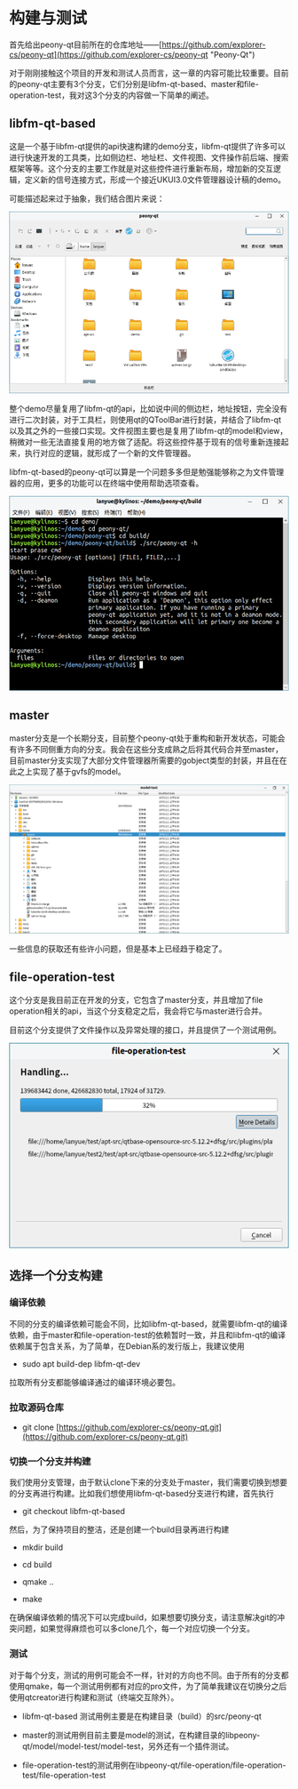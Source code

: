 # 构建与测试

首先给出peony-qt目前所在的仓库地址——[https://github.com/explorer-cs/peony-qt](https://github.com/explorer-cs/peony-qt "Peony-Qt")

对于刚刚接触这个项目的开发和测试人员而言，这一章的内容可能比较重要。目前的peony-qt主要有3个分支，它们分别是libfm-qt-based、master和file-operation-test，我对这3个分支的内容做一下简单的阐述。

## libfm-qt-based

这是一个基于libfm-qt提供的api快速构建的demo分支，libfm-qt提供了许多可以进行快速开发的工具类，比如侧边栏、地址栏、文件视图、文件操作前后端、搜索框架等等。这个分支的主要工作就是对这些控件进行重新布局，增加新的交互逻辑，定义新的信号连接方式，形成一个接近UKUI3.0文件管理器设计稿的demo。

可能描述起来过于抽象，我们结合图片来说：

![](/assets/libfm-qt-based.png)

整个demo尽量复用了libfm-qt的api，比如说中间的侧边栏，地址按钮，完全没有进行二次封装，对于工具栏，则使用qt的QToolBar进行封装，并结合了libfm-qt以及其之外的一些接口实现。文件视图主要也是复用了libfm-qt的model和view，稍微对一些无法直接复用的地方做了适配。将这些控件基于现有的信号重新连接起来，执行对应的逻辑，就形成了一个新的文件管理器。

libfm-qt-based的peony-qt可以算是一个问题多多但是勉强能够称之为文件管理器的应用，更多的功能可以在终端中使用帮助选项查看。

![](/assets/libfm-qt-based2.png)

## master

master分支是一个长期分支，目前整个peony-qt处于重构和新开发状态，可能会有许多不同侧重方向的分支。我会在这些分支成熟之后将其代码合并至master，目前master分支实现了大部分文件管理器所需要的gobject类型的封装，并且在在此之上实现了基于gvfs的model。

![](/assets/master.png)

一些信息的获取还有些许小问题，但是基本上已经趋于稳定了。

## file-operation-test

这个分支是我目前正在开发的分支，它包含了master分支，并且增加了file operation相关的api，当这个分支稳定之后，我会将它与master进行合并。

目前这个分支提供了文件操作以及异常处理的接口，并且提供了一个测试用例。

![](/assets/file-operation-test.png)

## 选择一个分支构建

### 编译依赖

不同的分支的编译依赖可能会不同，比如libfm-qt-based，就需要libfm-qt的编译依赖，由于master和file-operation-test的依赖暂时一致，并且和libfm-qt的编译依赖属于包含关系，为了简单，在Debian系的发行版上，我建议使用

* sudo apt build-dep libfm-qt-dev

拉取所有分支都能够编译通过的编译环境必要包。

### 拉取源码仓库

* git clone [https://github.com/explorer-cs/peony-qt.git](https://github.com/explorer-cs/peony-qt.git)

### 切换一个分支并构建

我们使用分支管理，由于默认clone下来的分支处于master，我们需要切换到想要的分支再进行构建。比如我们想使用libfm-qt-based分支进行构建，首先执行

* git checkout libfm-qt-based

然后，为了保持项目的整洁，还是创建一个build目录再进行构建

* mkdir build

* cd build

* qmake ..

* make

在确保编译依赖的情况下可以完成build，如果想要切换分支，请注意解决git的冲突问题，如果觉得麻烦也可以多clone几个，每一个对应切换一个分支。

### 测试

对于每个分支，测试的用例可能会不一样，针对的方向也不同。由于所有的分支都使用qmake，每一个测试用例都有对应的pro文件，为了简单我建议在切换分之后使用qtcreator进行构建和测试（终端交互除外）。

* libfm-qt-based 测试用例主要是在构建目录（build）的src/peony-qt

* master的测试用例目前主要是model的测试，在构建目录的libpeony-qt/model/model-test/model-test，另外还有一个插件测试。

* file-operation-test的测试用例在libpeony-qt/file-operation/file-operation-test/file-operation-test




